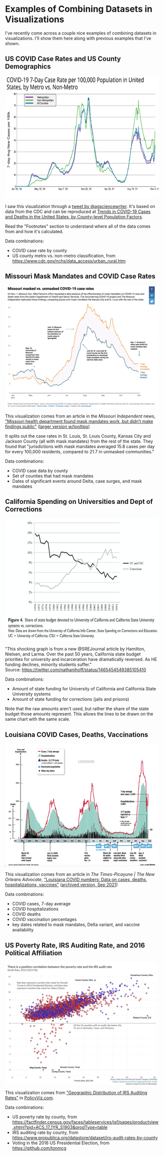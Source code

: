 # Examples of Combining Datasets in Visualizations

I've recently come across a couple nice examples of combining datasets in visualizations. I'll show them here along with previous examples that I've shown.

## US COVID Case Rates and US County Demographics

<img src="imgs/US-covid-metro.png" height="400"/>

I saw this visualization through a [tweet by @agsciencewriter](https://twitter.com/agsciencewriter/status/1467521843162750976).  It's based on data from the CDC and can be reproduced at [Trends in COVID-19 Cases and Deaths in the United States, by County-level Population Factors](https://covid.cdc.gov/covid-data-tracker/#pop-factors_7daynewcases).

Read the "Footnotes" section to understand where all of the data comes from and how it's calculated.

Data combinations:
* COVID case rate by county
* US county metro vs. non-metro classification, from https://www.cdc.gov/nchs/data_access/urban_rural.htm

## Missouri Mask Mandates and COVID Case Rates

<img src="imgs/missouri-mask-cases.png" height="400"/>

This visualization comes from an article in the *Missouri Independent* news, ["Missouri health department found mask mandates work, but didn’t make findings public"](https://missouriindependent.com/2021/12/01/missouri-health-department-found-mask-mandates-work-but-didnt-make-findings-public/) ([larger version w/tooltips](https://datawrapper.dwcdn.net/gSx9f/4/))

It splits out the case rates in St. Louis, St. Louis County, Kansas City and Jackson County (all with mask mandates) from the rest of the state. They found that "jurisdictions with mask mandates averaged 15.8 cases per day for every 100,000 residents, compared to 21.7 in unmasked communities."

Data combinations:
* COVID case data by county 
* Set of counties that had mask mandates
* Dates of significant events around Delta, case surges, and mask mandates

## California Spending on Universities and Dept of Corrections

<img src="imgs/california-univ-corrections.jpeg" height="400"/>

"This shocking graph is from a new @SREJournal article by Hamilton, Nielsen, and Larma. Over the past 50 years, California state budget priorities for university and incarceration have dramatically reversed. As HE funding declines, minority students suffer."  
Source: https://twitter.com/nathanihoff/status/1465454549385105410

Data combinations:
* Amount of state funding for University of California and California State University systems
* Amount of state funding for corrections (jails and prisons)

Note that the raw amounts aren't used, but rather the share of the state budget those amounts represent.  This allows the lines to be drawn on the same chart with the same scale.

## Louisiana COVID Cases, Deaths, Vaccinations

<img src="imgs/louisiana-covid.png" height="400"/>

This visualization comes from an article in *The Times-Picayune | The New Orleans Advocate*, ["Louisiana COVID numbers: Data on cases, deaths, hospitalizations, vaccines"](https://www.nola.com/news/coronavirus/article_7cb2af1c-6414-11ea-b729-93612370dd94.html) ([archived version, Sep 2021](http://web.archive.org/web/20210927011921/https://www.nola.com/news/coronavirus/article_7cb2af1c-6414-11ea-b729-93612370dd94.html))

Data combinations:
* COVID cases, 7-day average
* COVID hospitalizations
* COVID deaths
* COVID vaccination percentages
* key dates related to mask mandates, Delta variant, and vaccine availability

## US Poverty Rate, IRS Auditing Rate, and 2016 Political Affiliation

<img src="imgs/Poverty-Audit-Rate2.png" height="400"/>

This visualization comes from ["Geographic Distribution of IRS Auditing Rates"](https://policyviz.com/2019/05/02/geographic-distribution-of-irs-auditing-rates/) in [PolicyViz.com](https://policyviz.com). 

Data combinations:
* US poverty rate by county, from https://factfinder.census.gov/faces/tableservices/jsf/pages/productview.xhtml?pid=ACS_17_1YR_S1903&prodType=table
* IRS auditing rate by county, from https://www.propublica.org/datastore/dataset/irs-audit-rates-by-county
* Voting in the 2016 US Presidential Election, from https://github.com/tonmcg
